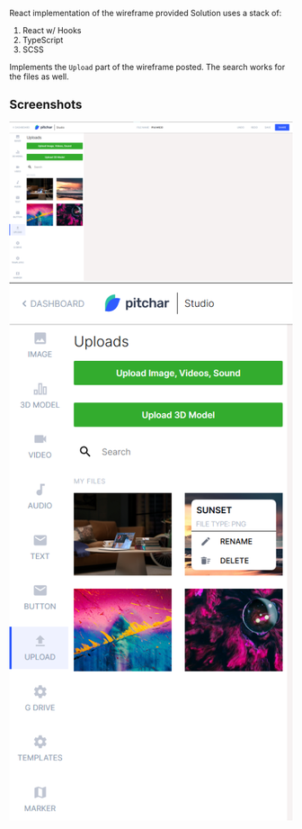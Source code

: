 React implementation of the wireframe provided
Solution uses a stack of:
1. React w/ Hooks
2. TypeScript
3. SCSS

Implements the `Upload` part of the wireframe posted.
The search works for the files as well.

## Screenshots
![main](screenshots/main.png)
![menu](screenshots/menu.png)